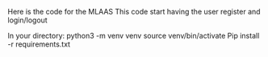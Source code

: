 Here is the code for the MLAAS
This code start having the user register and login/logout

In your directory:
python3 -m venv venv
source venv/bin/activate
Pip install -r requirements.txt


